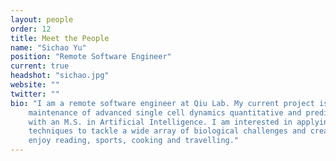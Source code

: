 ```yaml
---
layout: people
order: 12
title: Meet the People
name: "Sichao Yu"
position: "Remote Software Engineer"
current: true
headshot: "sichao.jpg"
website: ""
twitter: ""
bio: "I am a remote software engineer at Qiu Lab. My current project is mainly on the development, optimization and 
    maintenance of advanced single cell dynamics quantitative and predictive tools. I graduated from Boston University 
    with an M.S. in Artificial Intelligence. I am interested in applying computation skills and machine learning 
    techniques to tackle a wide array of biological challenges and create meaningful applications. In my free time, I 
    enjoy reading, sports, cooking and travelling."
---
```

